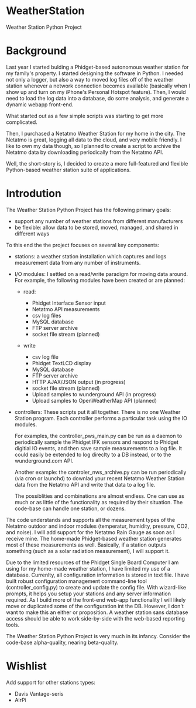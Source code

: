 WeatherStation
==============

Weather Station Python Project


Background
====
Last year I started bulding a Phidget-based autonomous weather station 
for my family's property. I started designing the software in Python.
I needed not only a logger, but also a way to moved log files off of
the weather station whenever a network connection becomes available
(basically when I show up and turn on my iPhone's Personal Hotspot
feature). Then, I would need to load the log data into a database,
do some analysis, and generate a dynamic webapp front-end.

What started out as a few simple scripts was starting to get more
complicated.

Then, I purchased a Netatmo Weather Station for my home in the city.
The Netatmo is great, logging all data to the cloud, and very mobile
friendly. I like to own my data though, so I planned to create a
script to archive the Netatmo data by downloading periodically from
the Netatmo API.

Well, the short-story is, I decided to create a more full-featured
and flexible Python-based weather station suite of applications.


Introdution
====

The Weather Station Python Project has the following primary goals:

- support any number of weather stations from different manufacturers
- be flexible: allow data to be stored, moved, managed,
  and shared in different ways

To this end the the project focuses on several key components:

- stations: a weather station installation which captures and logs
  measurement data from any number of instruments.
  
- I/O modules: I settled on a read/write paradigm for moving data
  around. For example, the following modules have been created or
  are planned:
  
    - read:
      - Phidget Interface Sensor input
      - Netatmo API measurements
      - csv log files
      - MySQL database
      - FTP server archive
      - socket file stream (planned)
      
    - write
      - csv log file
      - Phidget TextLCD display
      - MySQL database 
      - FTP server archive
      - HTTP AJAX/JSON output (in progress)
      - socket file stream (planned)
      - Upload samples to wunderground API (in progress)
      - Upload samples to OpenWeatherMap API  (planned)
      
- controllers: These scripts put it all together. There is no one
  Weather Station program. Each controller performs a particular
  task using the IO modules.
  
  For examples, the controller_pws_main.py
  can be run as a daemon to periodically sample the Phidget IFK
  sensors and respond to Phidget digitial IO events, and then save sample
  measurements to a log file. It could easily be extended to log direclty
  to a DB instead, or to the wunderground.com API.
  
  Another example: the controler_nws_archive.py can be run periodically
  (via cron or launchd) to downlad your recent Netatmo Weather Station
  data from the Netatmo API and write that data to a log file.
  
  The possiblities and combinations are almost endless. One can use as
  much or as little of the functionality as required by their
  situation. The code-base can handle one station, or dozens.
  
The code understands and supports all the measurement types of the
Netatmo outdoor and indoor modules (temperatur, humidity, pressure,
CO2, and noise). I will add support for the Netatmo Rain Gauge as
soon as I receive mine. The home-made Phidget-based weather station
generates most of these measurements as well. Basically, if a station
outputs something (such as a solar radiation measurement), I will
support it.

Due to the limited resources of the Phidget Single Board Computer I am
using for my home-made weather station, I have limited my use of a
database. Currenlty, all configuration information is stored in
text file. I have built robust configuration management command-line
tool (controller_config.py) to create and update the config file.
With wizard-like prompts, it helps you setup your stations
and any server information required. As I build more of the front-end
web-app functionality I will likely move or duplicated some of the
configuration int the DB. However, I don't want to make this an either
or proposition. A weather station sans database access should be able to
work side-by-side with the web-based reporting tools.

The Weather Station Python Project is very much in its infancy. Consider
the code-base alpha-quality, nearing beta-quality.


Wishlist
====
Add support for other stations types:
  - Davis Vantage-seris
  - AirPi
  
  
